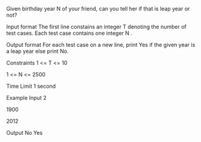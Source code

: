 Given birthday year 
N
 of your friend, can you tell her if that is leap year or not? 

Input format
The first line constains an integer 
T
 denoting the number of test cases.
Each test case contains one integer 
N
.

Output format
For each test case on a new line, print Yes if the given year is a leap year else print No.

Constraints
1
<=
T
<=
10

1
<=
N
<=
2500

Time Limit
1
 second

Example
Input
2

1900

2012

Output
No
Yes


